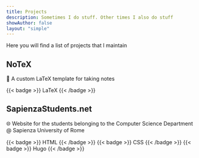 ```yaml
---
title: Projects
description: Sometimes I do stuff. Other times I also do stuff
showAuthor: false
layout: "simple"
---
```


Here you will find a list of projects that I maintain

<div class="projects-list">
    <div class="project" id="proj-notex">
        <h2 class="project-title">NoTeX</h2>
        <p>📜 A custom LaTeX template for taking notes</p>
        <div style="display: flex; flex-direction: row; margin-top: auto;">
            {{< badge >}} LaTeX {{< /badge >}}
        </div>
    </div>
    <div class="project" id="proj-ssn">
        <h2 class="project-title">SapienzaStudents.net</h2>
        <p style="line-height: 18px">🌐 Website for the students belonging to the Computer Science Department @ Sapienza University of Rome</p>
        <div style="display: flex; flex-direction: row; margin-top: auto;">
            {{< badge >}} HTML {{< /badge >}}
            {{< badge >}} CSS {{< /badge >}}
            {{< badge >}} Hugo {{< /badge >}}
        </div>
    </div>
</div>
